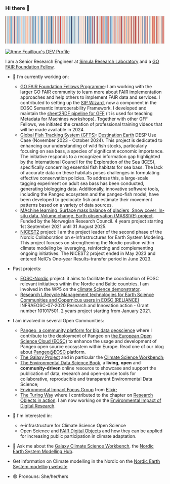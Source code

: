 ### Hi there 👋

![](climate_stripes_Oslo_1950_2019.png)

<a href="https://dev.to/annefou">
  <img src="https://d2fltix0v2e0sb.cloudfront.net/dev-badge.svg" alt="Anne Fouilloux's DEV Profile" height="30" width="30">
</a>

I am a Senior Research Engineer at [Simula Research Laboratory](https://www.simula.no) and a [GO FAIR Foundation Fellow](https://www.gofair.foundation/fellow).

- 🔭 I’m currently working on:
  - [GO FAIR Foundation Fellows Programme](https://www.gofair.foundation/fellow): I am working with the larger GO FAIR community to learn more about FAIR implementation approaches and help others to implement FAIR data and services. I contributed to setting up the [SIP Wizard](https://sip-wizard.ds-wizard.org/), now a component in the EOSC Semantic Interoperability Framework. I developed and maintain the [sheet2RDF pipeline for GFF](https://github.com/gofair-foundation/m4m-vocabulary) (it is used for teaching Metadata for Machines workshops). Together with other GFF Fellows, we initiated the creation of professional training videos that will be made available in 2024. 
  - [Global Fish Tracking System (GFTS)](https://destination-earth.github.io/DestinE_ESA_GFTS/intro.html): [Destination Earth](https://destination-earth.eu) DESP Use Case (November 2023 - October 2024). This project is dedicated to enhancing our understanding of wild fish stocks, particularly focusing on sea bass, a species of significant economic importance. The initiative responds to a recognized information gap highlighted by the International Council for the Exploration of the Sea (ICES), specifically concerning essential fish habitats for sea bass. The lack of accurate data on these habitats poses challenges in formulating effective conservation policies. To address this, a large-scale tagging experiment on adult sea bass has been conducted, generating biologging data. Additionally, innovative software tools, including the Pangeo ecosystem and the pangeo-fish model, have been developed to geolocate fish and estimate their movement patterns based on a variety of data sources.
  -  [MAchine learning, Surface mass balance of glaciers, Snow cover, In-situ data, Volume change, Earth observation (MASSIVE) project](https://www.mn.uio.no/geo/english/research/projects/massive/index.html). Funded by the Norwegian Research Council. 4 years project starting 1st September 2021 until 31 August 2025.
  -  [NICEST2](https://neic.no/nicest2/) project: I am the project leader of the second phase of the Nordic Collaboration on e-Infrastructures for Earth System Modeling. This project focuses on strengthening the Nordic position within climate modeling by leveraging, reinforcing and complementing ongoing initiatives. The NICEST2 project ended in May 2023 and entered NeIC’s One-year Results-transfer period in June 2023.

- Past projects:
  - [EOSC-Nordic](https://www.eosc-nordic.eu/) project: it aims to facilitate the coordination of EOSC relevant initiatives within the Nordic and Baltic countries. I am involved in the WP5 on the [climate Science demonstrator](https://nordicesmhub.github.io/eosc-nordic-climate-demonstrator/).
  - [Research Lifecycle Management technologies for Earth Science Communities and Copernicus users in EOSC (RELIANCE)](https://www.reliance-project.eu/)  INFRAEOSC-07-2020 Research and Innovation action - Grant number 101017501. 2 years project starting from January 2021. 

- I am involved in several Open Communities:
  - [Pangeo, a community platform for big data geoscience](https://pangeo.io/) where I contribute to the deployment of Pangeo on [the European Open Science Cloud (EOSC)](https://eosc-portal.eu/) to enhance the usage and development of Pangeo open source ecosystem within Europe. Read one of our blog about [Pangeo@EOSC](https://www.egi.eu/article/scaling-new-heights-with-pangeo-openeo-pangeoeosc-meets-earth-observation-experts-at-bids-2023/) platform. 
  - [The Galaxy Project](https://galaxyproject.org) and in particular the [Climate Science Workbench](https://galaxyproject.org/use/climate-science-workbench/);
  - [The Environmental Data Science Book](https://edsbook.org/welcome.html), a **living**, **open** and **community-driven** online resource to showcase and support the publication of data, research and open-source tools for collaborative, reproducible and transparent Environmental Data Science;
  - [Environmental Impact Focus Group](https://elixir-europe.org/focus-groups/environmental-impact) from [Elixir](https://elixir-europe.org/);
  - [The Turing Way](https://the-turing-way.netlify.app/index.html) where I contributed to the chapter on [Research Objects in action](https://the-turing-way.netlify.app/communication/research-objects.html). I am now working on the [Environmental Impact of Digital Research](https://github.com/alan-turing-institute/the-turing-way/pull/3117).

- 👯 I'm interested in:
  - e-infrastructure for Climate Science Open Science
  - Open Science and [FAIR Digital Objects](https://fairdo.org) and how they can be applied for increasing public participation in climate adaptation.

- 💬 Ask me about the [Galaxy Climate Science Workbench](https://climate.usegalaxy.eu/), the [Nordic Earth System Modelling Hub](https://github.com/NordicESMhub/).

- Get information on Climate modelling in the Nordic on the [Nordic Earth System modelling website](https://nordicesmhub.github.io/)

- 😄 Pronouns: She/her/hers

<!--
**annefou/annefou** is a ✨ _special_ ✨ repository because its `README.md` (this file) appears on your GitHub profile.

Here are some ideas to get you started:

- 🔭 I’m currently working on ...
- 🌱 I’m currently learning ...
- 👯 I’m looking to collaborate on ...
- 🤔 I’m looking for help with ...
- 💬 Ask me about ...
- 📫 How to reach me: ...
- 😄 Pronouns: ...
- ⚡ Fun fact: ...
-->
